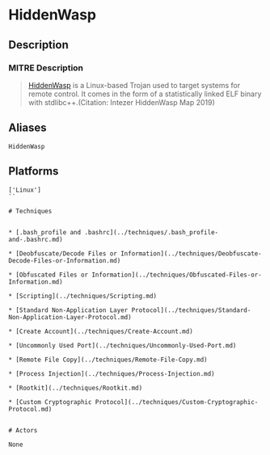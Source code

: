 
# HiddenWasp

## Description

### MITRE Description

> [HiddenWasp](https://attack.mitre.org/software/S0394) is a Linux-based Trojan used to target systems for remote control. It comes in the form of a statistically linked ELF binary with stdlibc++.(Citation: Intezer HiddenWasp Map 2019)

## Aliases

```
HiddenWasp
```

## Platforms

```
['Linux']
``

# Techniques


* [.bash_profile and .bashrc](../techniques/.bash_profile-and-.bashrc.md)

* [Deobfuscate/Decode Files or Information](../techniques/Deobfuscate-Decode-Files-or-Information.md)
    
* [Obfuscated Files or Information](../techniques/Obfuscated-Files-or-Information.md)
    
* [Scripting](../techniques/Scripting.md)
    
* [Standard Non-Application Layer Protocol](../techniques/Standard-Non-Application-Layer-Protocol.md)
    
* [Create Account](../techniques/Create-Account.md)
    
* [Uncommonly Used Port](../techniques/Uncommonly-Used-Port.md)
    
* [Remote File Copy](../techniques/Remote-File-Copy.md)
    
* [Process Injection](../techniques/Process-Injection.md)
    
* [Rootkit](../techniques/Rootkit.md)
    
* [Custom Cryptographic Protocol](../techniques/Custom-Cryptographic-Protocol.md)
    

# Actors

None
